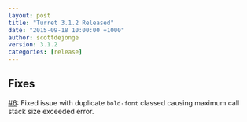 ```yaml
---
layout: post
title: "Turret 3.1.2 Released"
date: "2015-09-18 10:00:00 +1000"
author: scottdejonge
version: 3.1.2
categories: [release]
---
```


## Fixes

[#6](https://github.com/bigfishtv/turret/issues/6): Fixed issue with duplicate `bold-font` classed causing maximum call stack size exceeded error.